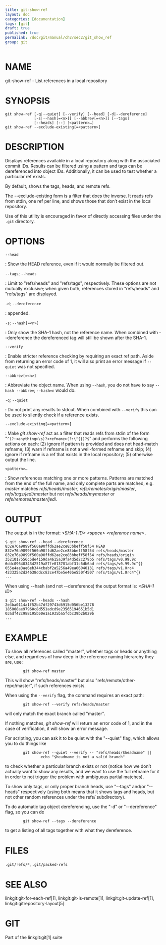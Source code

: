```yaml
---
title: git-show-ref
layout: doc
categories: [documentation]
tags: [git]
draft: true
published: true
permalink: /doc/git/manual/ch2/sec2/git_show_ref
group: git
---
```


NAME
====

git-show-ref - List references in a local repository

SYNOPSIS
========

    git show-ref [-q|--quiet] [--verify] [--head] [-d|--dereference]
                 [-s|--hash[=<n>]] [--abbrev[=<n>]] [--tags]
                 [--heads] [--] [<pattern>…]
    git show-ref --exclude-existing[=<pattern>]

DESCRIPTION
===========

Displays references available in a local repository along with the associated commit IDs. Results can be filtered using a pattern and tags can be dereferenced into object IDs. Additionally, it can be used to test whether a particular ref exists.

By default, shows the tags, heads, and remote refs.

The --exclude-existing form is a filter that does the inverse. It reads refs from stdin, one ref per line, and shows those that don’t exist in the local repository.

Use of this utility is encouraged in favor of directly accessing files under the `.git` directory.

OPTIONS
=======

`--head`

:   Show the HEAD reference, even if it would normally be filtered out.

`--tags`; `--heads`

:   Limit to "refs/heads" and "refs/tags", respectively. These options are not mutually exclusive; when given both, references stored in "refs/heads" and "refs/tags" are displayed.

`-d`; `--dereference`

:   appended.

`-s`; `--hash[=<n>]`

:   Only show the SHA-1 hash, not the reference name. When combined with --dereference the dereferenced tag will still be shown after the SHA-1.

`--verify`

:   Enable stricter reference checking by requiring an exact ref path. Aside from returning an error code of 1, it will also print an error message if `--quiet` was not specified.

`--abbrev[=<n>]`

:   Abbreviate the object name. When using `--hash`, you do not have to say `--hash --abbrev`; `--hash=n` would do.

`-q`; `--quiet`

:   Do not print any results to stdout. When combined with `--verify` this can be used to silently check if a reference exists.

`--exclude-existing[=<pattern>]`

:   Make *git show-ref* act as a filter that reads refs from stdin of the form "`^(?:<anything>\s)?<refname>(?:\^{})?$`" and performs the following actions on each: (2) ignore if pattern is provided and does not head-match refname; (3) warn if refname is not a well-formed refname and skip; (4) ignore if refname is a ref that exists in the local repository; (5) otherwise output the line.

`<pattern>…`

:   Show references matching one or more patterns. Patterns are matched from the end of the full name, and only complete parts are matched, e.g. *master* matches *refs/heads/master*, *refs/remotes/origin/master*, *refs/tags/jedi/master* but not *refs/heads/mymaster* or *refs/remotes/master/jedi*.

OUTPUT
======

The output is in the format: *&lt;SHA-1 ID&gt;* *&lt;space&gt;* *&lt;reference name&gt;*.

    $ git show-ref --head --dereference
    832e76a9899f560a90ffd62ae2ce83bbeff58f54 HEAD
    832e76a9899f560a90ffd62ae2ce83bbeff58f54 refs/heads/master
    832e76a9899f560a90ffd62ae2ce83bbeff58f54 refs/heads/origin
    3521017556c5de4159da4615a39fa4d5d2c279b5 refs/tags/v0.99.9c
    6ddc0964034342519a87fe013781abf31c6db6ad refs/tags/v0.99.9c^{}
    055e4ae3ae6eb344cbabf2a5256a49ea66040131 refs/tags/v1.0rc4
    423325a2d24638ddcc82ce47be5e40be550f4507 refs/tags/v1.0rc4^{}
    ...

When using --hash (and not --dereference) the output format is: *&lt;SHA-1 ID&gt;*

    $ git show-ref --heads --hash
    2e3ba0114a1f52b47df29743d6915d056be13278
    185008ae97960c8d551adcd9e23565194651b5d1
    03adf42c988195b50e1a1935ba5fcbc39b2b029b
    ...

EXAMPLE
=======

To show all references called "master", whether tags or heads or anything else, and regardless of how deep in the reference naming hierarchy they are, use:

            git show-ref master

This will show "refs/heads/master" but also "refs/remote/other-repo/master", if such references exists.

When using the `--verify` flag, the command requires an exact path:

            git show-ref --verify refs/heads/master

will only match the exact branch called "master".

If nothing matches, *git show-ref* will return an error code of 1, and in the case of verification, it will show an error message.

For scripting, you can ask it to be quiet with the "--quiet" flag, which allows you to do things like

            git show-ref --quiet --verify -- "refs/heads/$headname" ||
                    echo "$headname is not a valid branch"

to check whether a particular branch exists or not (notice how we don’t actually want to show any results, and we want to use the full refname for it in order to not trigger the problem with ambiguous partial matches).

To show only tags, or only proper branch heads, use "--tags" and/or "--heads" respectively (using both means that it shows tags and heads, but not other random references under the refs/ subdirectory).

To do automatic tag object dereferencing, use the "-d" or "--dereference" flag, so you can do

            git show-ref --tags --dereference

to get a listing of all tags together with what they dereference.

FILES
=====

`.git/refs/*`, `.git/packed-refs`

SEE ALSO
========

linkgit:git-for-each-ref\[1\], linkgit:git-ls-remote\[1\], linkgit:git-update-ref\[1\], linkgit:gitrepository-layout\[5\]

GIT
===

Part of the linkgit:git\[1\] suite
